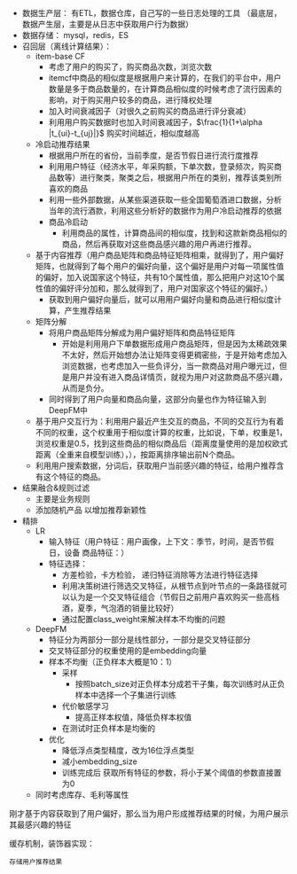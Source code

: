 - 数据生产层：
  有ETL，数据仓库，自己写的一些日志处理的工具
  （最底层，数据产生层，主要是从日志中获取用户行为数据）
- 数据存储：
  mysql，redis，ES
- 召回层（离线计算结果）：
  - item-base CF
    - 考虑了用户的购买了，购买商品次数，浏览次数
    - itemcf中商品的相似度是根据用户来计算的，在我们的平台中，用户数量是多于商品数量的，在计算商品相似度的时候考虑了流行因素的影响，对于购买用户较多的商品，进行降权处理
    - 加入时间衰减因子（对很久之前购买的商品进行评分衰减）
    - 利用用户购买数据时也加入时间衰减因子，$\frac{1}{1+\alpha |t_{ui}-t_{uj}|}$ 购买时间越近，相似度越高
  - 冷启动推荐结果
    - 根据用户所在的省份，当前季度，是否节假日进行流行度推荐
    - 利用用户特征（经济水平，年采购额，下单次数，登录频次，购买商品数等）进行聚类，聚类之后，根据用户所在的类别，推荐该类别所喜欢的商品
    - 利用一些外部数据，从某些渠道获取一些全国葡萄酒进口数据，分析当年的流行酒款，利用这些分析好的数据作为用户冷启动推荐的依据
    - 商品冷启动
      - 利用商品的属性，计算商品间的相似度，找到和这款新商品相似的商品，然后再获取对这些商品感兴趣的用户再进行推荐。
  - 基于内容推荐（用户商品矩阵和商品特征矩阵相乘，就得到了，用户偏好矩阵，也就得到了每个用户的偏好向量，这个偏好是用户对每一项属性值的偏好，加入说国家这个特征，共有10个属性值，那么把用户对这10个属性值的偏好评分加和，那么就得到了，用户对国家这个特征的偏好。）
    - 获取到用户偏好向量后，就可以用用户偏好向量和商品进行相似度计算，产生推荐结果
  - 矩阵分解
    - 将用户商品矩阵分解成为用户偏好矩阵和商品特征矩阵
      - 开始是利用用户下单数据形成用户商品矩阵，但是因为太稀疏效果不太好，然后开始想办法让矩阵变得更稠密些，于是开始考虑加入浏览数据，也考虑加入一些负评分，当一款商品对用户曝光过，但是用户并没有进入商品详情页，就视为用户对这款商品不感兴趣，从而是负分。
    - 同时得到了用户向量和商品向量，这部分向量也作为特征输入到DeepFM中
  - 基于用户交互行为：利用用户最近产生交互的商品，不同的交互行为有着不同的权重，这个权重用于相似度计算的权重，比如说，下单，权重是1，浏览权重是0.5，找到这些商品的相似商品后（距离度量使用的是加权欧式距离（全重来自模型训练），），按距离排序输出前N个商品。
  - 利用用户搜索数据，分词后，获取用户当前感兴趣的特征，给用户推荐含有这个特征的商品。
- 结果融合&规则过滤
  - 主要是业务规则
  - 添加随机产品 以增加推荐新颖性
- 精排
  - LR
    - 输入特征（用户特征：用户画像，上下文：季节，时间，是否节假日，设备 商品特征：）
    - 特征选择：
      - 方差检验，卡方检验， 递归特征消除等方法进行特征选择
      - 利用决策树进行筛选交叉特征，从根节点到叶节点的一条路径就可以认为是一个交叉特征组合（节假日之前用户喜欢购买一些高档酒，夏季，气泡酒的销量比较好）
      - 通过配置class_weight来解决样本不均衡的问题
  - DeepFM
    - 特征分为两部分一部分是线性部分，一部分是交叉特征部分
    - 交叉特征部分的权重使用的是embedding向量
    - 样本不均衡（正负样本大概是10：1）
      - 采样
        - 按照batch_size对正负样本分成若干子集，每次训练时从正负样本中选择一个子集进行训练
      - 代价敏感学习
        - 提高正样本权值，降低负样本权值
      - 在测试时正负样本是均衡的
    - 优化
      - 降低浮点类型精度，改为16位浮点类型
      - 减小embedding_size
      - 训练完成后 获取所有特征的参数，将小于某个阈值的参数直接置为0
  - 同时考虑库存、毛利等属性

刚才基于内容获取到了用户偏好，那么当为用户形成推荐结果的时候，为用户展示其最感兴趣的特征



缓存机制，装饰器实现：

	存储用户推荐结果